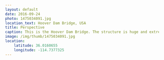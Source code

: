 ```yaml
---
layout: default
date: 2016-09-24
photo: 1475034091.jpg
location_text: Hoover Dam Bridge, USA
title: Perspective
caption: This is the Hoover Dam Bridge. The structure is huge and extremely stable. On the left side of the bridge is Arizona and on the right Nevada.
image: /img/thumb/1475034091.jpg
location:
    latitude: 36.0160655
    longitude: -114.7377325
---
```

